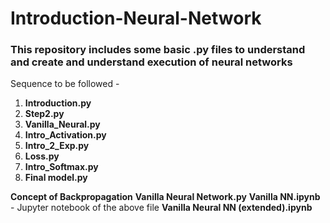 # Introduction-Neural-Network
### This repository includes some basic .py files to understand and create and understand execution of neural networks

Sequence to be followed - 
  1. <b>Introduction.py</b>
  2. <b>Step2.py</b>
  3. <b>Vanilla_Neural.py</b>
  4. <b>Intro_Activation.py</b>
  5. <b>Intro_2_Exp.py</b>
  6. <b>Loss.py</b>
  7. <b>Intro_Softmax.py</b>
  8. <b>Final model.py</b>

<b>Concept of Backpropagation</b>
<b>Vanilla Neural Network.py</b>
<b>Vanilla NN.ipynb</b> - Jupyter notebook of the above file
<b>Vanilla Neural NN (extended).ipynb</b>
